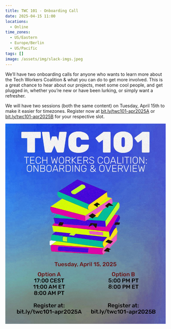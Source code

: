 ```yaml
---
title: TWC 101 - Onboarding Call
date: 2025-04-15 11:00
locations:
  - Online
time_zones:
  - US/Eastern
  - Europe/Berlin
  - US/Pacific
tags: []
image: /assets/img/slack-imgs.jpeg
---
```

We’ll have two onboarding calls for anyone who wants to learn more about the Tech Workers Coalition & what you can do to get more involved. This is a great chance to hear about our projects, meet some cool people, and get plugged in, whether you’re new or have been lurking, or simply want a refresher.

We will have two sessions (both the same content) on Tuesday, April 15th to make it easier for timezones. Register now at [bit.ly/twc101-apr2025A](https://bit.ly/twc101-apr2025A) or [bit.ly/twc101-apr2025B](https://bit.ly/twc101-apr2025B) for your respective slot.

![](/assets/img/slack-imgs.jpeg)
